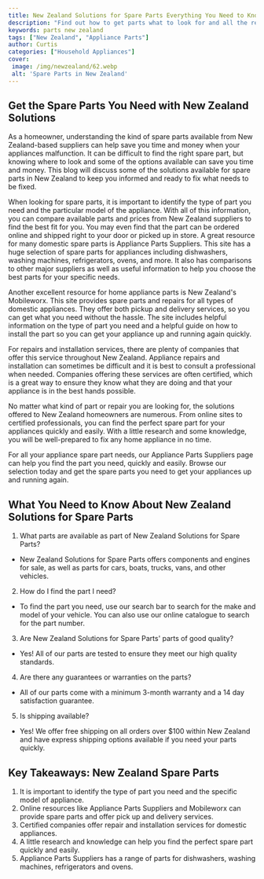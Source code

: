 ```yaml
---
title: New Zealand Solutions for Spare Parts Everything You Need to Know
description: "Find out how to get parts what to look for and all the resources you need to succeed at securing spare pieces in New Zealand Get the most out of your search with our comprehensive guide"
keywords: parts new zealand
tags: ["New Zealand", "Appliance Parts"]
author: Curtis
categories: ["Household Appliances"]
cover: 
 image: /img/newzealand/62.webp
 alt: 'Spare Parts in New Zealand'
---
```

## Get the Spare Parts You Need with New Zealand Solutions

As a homeowner, understanding the kind of spare parts available from New Zealand-based suppliers can help save you time and money when your appliances malfunction. It can be difficult to find the right spare part, but knowing where to look and some of the options available can save you time and money. This blog will discuss some of the solutions available for spare parts in New Zealand to keep you informed and ready to fix what needs to be fixed.

When looking for spare parts, it is important to identify the type of part you need and the particular model of the appliance. With all of this information, you can compare available parts and prices from New Zealand suppliers to find the best fit for you. You may even find that the part can be ordered online and shipped right to your door or picked up in store. A great resource for many domestic spare parts is Appliance Parts Suppliers. This site has a huge selection of spare parts for appliances including dishwashers, washing machines, refrigerators, ovens, and more. It also has comparisons to other major suppliers as well as useful information to help you choose the best parts for your specific needs. 

Another excellent resource for home appliance parts is New Zealand's Mobileworx. This site provides spare parts and repairs for all types of domestic appliances. They offer both pickup and delivery services, so you can get what you need without the hassle. The site includes helpful information on the type of part you need and a helpful guide on how to install the part so you can get your appliance up and running again quickly.

For repairs and installation services, there are plenty of companies that offer this service throughout New Zealand. Appliance repairs and installation can sometimes be difficult and it is best to consult a professional when needed. Companies offering these services are often certified, which is a great way to ensure they know what they are doing and that your appliance is in the best hands possible. 

No matter what kind of part or repair you are looking for, the solutions offered to New Zealand homeowners are numerous. From online sites to certified professionals, you can find the perfect spare part for your appliances quickly and easily. With a little research and some knowledge, you will be well-prepared to fix any home appliance in no time. 

For all your appliance spare part needs, our Appliance Parts Suppliers page can help you find the part you need, quickly and easily. Browse our selection today and get the spare parts you need to get your appliances up and running again.

## What You Need to Know About New Zealand Solutions for Spare Parts

1. What parts are available as part of New Zealand Solutions for Spare Parts?
 - New Zealand Solutions for Spare Parts offers components and engines for sale, as well as parts for cars, boats, trucks, vans, and other vehicles.

2. How do I find the part I need?
 - To find the part you need, use our search bar to search for the make and model of your vehicle. You can also use our online catalogue to search for the part number.

3. Are New Zealand Solutions for Spare Parts' parts of good quality?
 - Yes! All of our parts are tested to ensure they meet our high quality standards.

4. Are there any guarantees or warranties on the parts?
 - All of our parts come with a minimum 3-month warranty and a 14 day satisfaction guarantee.

5. Is shipping available?
 - Yes! We offer free shipping on all orders over $100 within New Zealand and have express shipping options available if you need your parts quickly.

## Key Takeaways: New Zealand Spare Parts 
1. It is important to identify the type of part you need and the specific model of appliance.
2. Online resources like Appliance Parts Suppliers and Mobileworx can provide spare parts and offer pick up and delivery services.
3. Certified companies offer repair and installation services for domestic appliances.
4. A little research and knowledge can help you find the perfect spare part quickly and easily. 
5. Appliance Parts Suppliers has a range of parts for dishwashers, washing machines, refrigerators and ovens.
